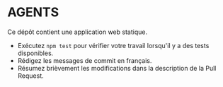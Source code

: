 # AGENTS

Ce dépôt contient une application web statique.

- Exécutez `npm test` pour vérifier votre travail lorsqu'il y a des tests disponibles.
- Rédigez les messages de commit en français.
- Résumez brièvement les modifications dans la description de la Pull Request.
